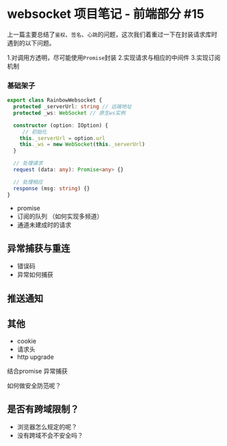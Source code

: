 # websocket 项目笔记 - 前端部分 #15 

上一篇主要总结了`鉴权`、`签名`、`心跳`的问题，这次我们着重过一下在封装请求库时遇到的以下问题。

1.对调用方透明，尽可能使用`Promise`封装
2.实现请求与相应的中间件
3.实现订阅机制

### 基础架子
```ts
export class RainbowWebsocket {
  protected _serverUrl: string // 远端地址
  protected _ws: WebSocket // 原生ws实例

  constructor (option: IOption) {
     // 初始化
    this._serverUrl = option.url
    this._ws = new WebSocket(this._serverUrl)
  }

  // 处理请求
  request (data: any): Promise<any> {}

  // 处理相应
  response (msg: string) {}
}
```
* promise
* 订阅的队列 （如何实现多频道）
* 通道未建成时的请求

## 异常捕获与重连
* 错误码
* 异常如何捕获

## 推送通知

## 其他
* cookie
* 请求头
* http upgrade


结合promise
异常捕获

如何做安全防范呢？

## 是否有跨域限制？
* 浏览器怎么规定的呢？
* 没有跨域不会不安全吗？


<!-- 对端关闭，另一端是否能够立马知晓
突然中断呢？
   * 断电呢？
   * 手动退出呢？
   * 是否可以直接参考TCP四次挥手的几种情况。

心跳机制如何去做呢？ -->

<!-- ## websocket 与安全
http 101 upgrade 是那一部分进行处理的呢？
    - 程序框架还是 NGINX？
    - 101 请求是否会被 CSRF
    - 如何进行签名
    - 为何浏览器操作不了101请求（头字段添加） -->
























<!-- ![](/blog_assets/websocket_cover.png)
### 从前的替代方案
1️⃣ `长短轮询` 
当`websocket`还没有出现的时候，我们需要实时接收来自于服务器的信息时，通常会使用`长轮询`的策略。  
2️⃣ `http流` 
##### 长短轮询
1️⃣ 是客户端发送一个http请求到服务端，然后保持连接的选项打开。服务器接受到请求后，会一直保持链接的打开状态，直到服务器在稍后返回信息，然后一次长轮询结束。   
2️⃣ 客户端收到信息之后，会马上在此发起下一次长轮询请求。 


![](/blog_assets/long_pull.png) 
3️⃣ 短轮询就是我们最容易理解的，客户端不断发送请求到服务端，询问最新情况的方法，请求数目会大大增加。  
##### http流 
1️⃣ 不同于轮询，http的特点是指打开一个请求，然后保持请求的打开，然后周期性地向浏览器发送数据,这就是我们所说的`Commet`。  
2️⃣ 在`Commet`基础上，`SSE`是浏览器所支持的`服务端推送的实现方案`。
![](/blog_assets/SSE_1.png)  
![](/blog_assets/SSE_2.png)    

##### 缺点
1️⃣ 并不是正式的手法，而是类与`hacks`手法来实现实时通信。
2️⃣ 会消耗更多的资源，如`CPU`、`内存`和`带宽`等。

### Html5时代的 web socket
#### 兼容性 
![](/blog_assets/websocket_capacity.png) 
#### 优点
1️⃣ 浏览器与服务器的全双工(full-duplex)
2️⃣ 最初建立需要`http`协议的的协助，其他时候直接基于`TCP`完成通信
3️⃣ 不适用http协议的好处是，可以不详http那样携带大量的无用数据，传送的数据包比较小，更适合移动端的开发。  
4️⃣ 可以使用数据流的形式实现各种应用数据交换  

#### 缺点
1️⃣ 也不再享有在一些本由浏览器提供的服务和优化，如状态管理、压缩、缓存等  
2️⃣ 因为Web Socket协议不同于http协议，所以现有的服务器是不能够直接用于Websocket通信的(另外要添加插件兼容)。在不允许使用 `Websocket`的情况下，使用`xhr`+`SSE`也可以实现双向通信。   

#### 其他附属点
1️⃣ 使用`new`关键字返回的是一个socket连接的句柄，我们可以在句柄上监听事件，常见有`error` `open` `close`事件。  
2️⃣ `error`事件可以返回的event参数中，附带了`wasClean` `code`  `reason`属性，用于给调用者分析错误日志。  

#### 发送端
```js
// 创建连接
var ws = new Websocket('wss://api.com/newRecord');
// 连接出现错误处理
ws.onerror  = function(error){}
// 连接关闭时调用
ws.onclose = function(){}
// 连接建立的时候调用
ws.onopen =function(){}
// 发送消息
ws.send("这是一条发送给服务器的信息......");
ws.onmessage = function(msg){
    if(msg.data instanceof Blob){
        // 处理二进制信息
        processBlob(msg.data);
    }else{
        // 获得文本信息
        processTest(msg.data)
    }
}
```
#### 传输过程
`websocket`支持文本和二进制传输，浏览器如果接收到文本数据，则会将数据转换为`DOMString`对象，如果是`二进制数据`或者`Blob`对象，可以直接将其转交给应用或将其转化为`ArrayBuffer`。
#### 接收端
```js
ws.onopen = function(){
    socket.send("Hello server!"); 
  socket.send(JSON.stringify({'msg': 'payload'}));

  var buffer = new ArrayBuffer(128);
  socket.send(buffer);

  var intview = new Uint32Array(buffer);
  socket.send(intview);

  var blob = new Blob([buffer]);
  socket.send(blob); 
}
```
### WS 与 WSS 
1️⃣ ws协议：普通请求，占用与http相同的80端口
2️⃣ wss协议：类似于https,基于SSL的安全传输，占用与tls相同的443端口

### 相关类库
`Socket.io`针对不同浏览器对`Websocket`的支持不同，抹平了差异性，为实施应用提供跨平台实时通信的库。

## 总结
`Websocket`协议为实时通信双向通信而设计，提供了高效、灵活的文本和二进制数据传输，同时也错过了浏览器为http提供的一些服务，在使用时需要应用自己实现。Websocket不能完全替代HTTP、XHR等机制，开发时候需要权衡各种方式的优缺点来达到最好的实践。 -->

<!-- ### 参考文章
[WebSocket 浅析](https://juejin.im/entry/58bd0579128fe1007e5c62c7)  
[Javascript高级程序设计 - 第三版]() -->
